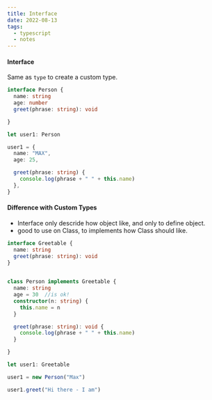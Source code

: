 ```yaml
---
title: Interface
date: 2022-08-13
tags:
  - typescript
  - notes
---
```


#### Interface
Same as `type` to create a custom type.

```ts
interface Person {
  name: string
  age: number
  greet(phrase: string): void

}

let user1: Person

user1 = {
  name: "MAX",
  age: 25,

  greet(phrase: string) {
    console.log(phrase + " " + this.name)
  },
}
```

#### Difference with Custom Types
* Interface only descride how object like, and only to define object.
* good to use on Class, to implements how Class should like.

```ts
interface Greetable {
  name: string
  greet(phrase: string): void
}

  
class Person implements Greetable {
  name: string
  age = 30  //is ok!
  constructor(n: string) {
    this.name = n
  }

  greet(phrase: string): void {
    console.log(phrase + " " + this.name)
  }

}

let user1: Greetable

user1 = new Person("Max")

user1.greet("Hi there - I am")
```

